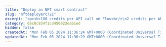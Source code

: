 ```yaml
---
title: "Deploy an NFT smart contract"
slug: "nftdeployerc721"
excerpt: "<p><b>100 credits per API call on Flow<br/>\n2 credits per API call on the other blockchains</b></p>\n<p>Deploy an NFT smart contract on the blockchain. In a deployed NFT smart contract, you can mint NFTs (one NFT at a time or multiple NFTs at once), burn, and transfer NFTs.</p>\n<p>Smart contracts are standardized and audited. You can review the code of a deployed NFT smart contract <a href=\"https://github.com/tatumio/flow-contracts\" target=\"_blank\">here</a> (if the contract is deployed on Flow) or <a href=\"https://github.com/tatumio/smart-contracts/tree/master/contracts/tatum\" target=\"_blank\">here</a> (if the contract is deployed on any other supported blockchain).</p>\n<p>This API is supported for the following blockchains:</p>\n<ul>\n<li>BNB Smart Chain</li>\n<li>Celo</li>\n<li>Ethereum</li>\n<li>Flow</li>\n<li>Harmony</li>\n<li>Klaytn</li>\n<li>KuCoin Community Chain</li>\n<li>Polygon</li>\n<li>TRON</li>\n<li>Tezos</li>\n<li>Horizen Eon</li>\n</ul>\n<p><b>General NFT smart contracts</b><br/>\nBy default, an NFT smart contract is deployed as a <b>general NFT smart contract compatible with OpenSea royalties</b>. This is a standard NFT contract with <code>AccessControl</code> and <code>Ownable</code>, enhanced with NFT batch minting. NFTs minted on this smart contract are compatible with OpenSea and its royalty structure.<p>\n<p>You can enable <b>public minting</b> for smart contracts. By default, public minting is disabled, which means that only the blockchain address whose private key was used to create the smart contract or the blockchain addresses <a href=\"#operation/NftAddMinter\">added to the smart contract as NFT minters</a> will be able to mint NFTs for the contract. To enable public minting and allow anyone to mint NFTs on top of the smart contract, deploy the contract with the <code>publicMint</code> parameter set to <code>true</code> in the request body.</p>\n<p><b>NFT smart contracts and NFT Express</b><br/>\nIf you want to use NFT Express to mint NFTs on the deployed smart contract, deploy the smart contract as a general NFT smart contract.<br/>\nAfter you have deployed the NFT smart contract, <a href=\"#operation/NftAddMinter\">add the Tatum minter address as an NFT minter to your smart contract</a>.</p>\n<p>For the complete information about using NFT Express on your smart contract, see \"Use your own smart contract to mint NFTs\" in <a href=\"#operation/NftMintErc721\">Mint an NFT</a>.</p>\n<p><b>Signing a transaction</b><br/>\nWhen deploying an NFT smart contract, you are charged a fee for the transaction, and you must sign the transaction with the private key of the blockchain address from which the fee will be deducted.</p>\n<p>Providing the private key in the API is not a secure way of signing transactions, because the private key can be stolen or exposed. Your private keys should never leave your security perimeter. You should use the private keys only for testing a solution you are building on the <b>testnet</b> of a blockchain.</p>\n<p>For signing transactions on the <b>mainnet</b>, we strongly recommend that you use the Tatum <a href=\"https://github.com/tatumio/tatum-kms\" target=\"_blank\">Key Management System (KMS)</a> and provide the signature ID instead of the private key in the API. Alternatively, you can use the <a href=\"https://github.com/tatumio/tatum-js/tree/v2\" target=\"_blank\">Tatum JavaScript client</a>.</p>"
category: 65c0c834f1cd450023eab1ed
hidden: false
createdAt: "Mon Feb 05 2024 11:36:24 GMT+0000 (Coordinated Universal Time)"
updatedAt: "Mon Feb 05 2024 11:36:29 GMT+0000 (Coordinated Universal Time)"
---
```

